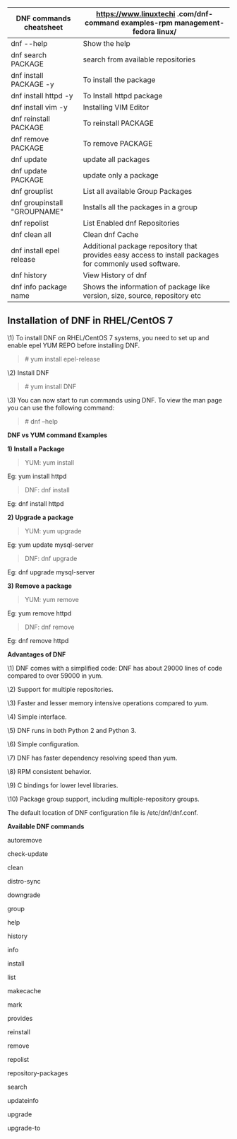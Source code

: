 | DNF commands cheatsheet | https://www.linuxtechi .com/dnf-command examples-rpm management-fedora linux/ |
| ----------------------- | ------------------------------------------------------------ |
| dnf --help              | Show the help                                                |
| dnf search PACKAGE     | search from available repositories |
| dnf install PACKAGE -y | To install the package             |
| dnf install httpd -y   | To Install httpd package           |
| dnf install vim -y     | Installing VIM Editor              |
| dnf reinstall PACKAGE  | To reinstall PACKAGE               |
| dnf remove PACKAGE     | To remove PACKAGE                  |
| dnf update             | update all packages                |
| dnf update PACKAGE     | update only a package              |
| dnf grouplist                | List all available Group Packages                            |
| dnf groupinstall "GROUPNAME" | Installs all the packages in a group                         |
| dnf repolist                 | List Enabled dnf Repositories                                |
| dnf clean all                | Clean dnf Cache                                              |
| dnf install epel release     | Additional package repository that provides easy access to install packages for commonly used software. |
| dnf history           | View History of dnf                                          |
| dnf info package name | Shows the information of package like version, size, source, repository etc |

## **Installation of DNF in RHEL/CentOS 7**

\1) To install DNF on RHEL/CentOS 7 systems, you need to set up and enable epel YUM REPO before installing DNF.

> \# yum install epel-release

\2) Install DNF

> \# yum install DNF

\3) You can now start to run commands using DNF. To view the man page you can use the following command:

> \# dnf –help

 

**DNF vs YUM command Examples**

**1) Install a Package**

> YUM: yum install <package>

Eg: yum install httpd

> DNF: dnf install <package>

Eg: dnf install httpd

 

**2) Upgrade a package**

> YUM: yum upgrade <package>

Eg: yum update mysql-server

> DNF: dnf upgrade <package>

Eg: dnf upgrade mysql-server

 

**3) Remove a package**

> YUM: yum remove <package>

Eg: yum remove httpd

> DNF: dnf remove <package>

Eg: dnf remove httpd

 

**Advantages of DNF**

\1) DNF comes with a simplified code: DNF has about 29000 lines of code compared to over 59000 in yum.

\2) Support for multiple repositories.

\3) Faster and lesser memory intensive operations compared to yum.

\4) Simple interface.

\5) DNF runs in both Python 2 and Python 3.

\6) Simple configuration.

\7) DNF has faster dependency resolving speed than yum.

\8) RPM consistent behavior.

\9) C bindings for lower level libraries.

\10) Package group support, including multiple-repository groups.

The default location of DNF configuration file is /etc/dnf/dnf.conf.

 

**Available DNF commands**

autoremove

check-update

clean

distro-sync

downgrade

group

help

history

info

install

list

makecache

mark

provides

reinstall

remove

repolist

repository-packages

search

updateinfo

upgrade

upgrade-to